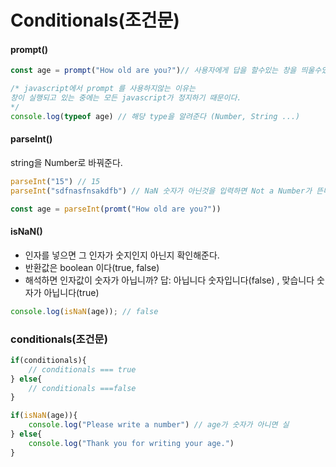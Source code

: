 # Conditionals\(조건문\)

#### prompt\(\)

```javascript
const age = prompt("How old are you?")// 사용자에게 답을 할수있는 창을 띄울수있다.

/* javascript에서 prompt 를 사용하지않는 이유는 
창이 실행되고 있는 중에는 모든 javascript가 정지하기 때문이다. 
*/
console.log(typeof age) // 해당 type을 알려준다 (Number, String ...)
```

#### parseInt\(\)

string을 Number로 바꿔준다.

```javascript
parseInt("15") // 15 
parseInt("sdfnasfnsakdfb") // NaN 숫자가 아닌것을 입력하면 Not a Number가 뜬다.
```

```javascript
const age = parseInt(promt("How old are you?"))
```

#### isNaN\(\)

* 인자를 넣으면 그 인자가 숫지인지 아닌지 확인해준다.
* 반환값은 boolean 이다\(true, false\)
* 해석하면 인자값이 숫자가 아닙니까? 답: 아닙니다 숫자입니다\(false\) , 맞습니다 숫자가 아닙니다\(true\)

```javascript
console.log(isNaN(age)); // false 
```

### conditionals\(조건문\)

```javascript
if(conditionals){
    // conditionals === true
} else{
    // conditionals ===false
}
```

```javascript
if(isNaN(age)){
    console.log("Please write a number") // age가 숫자가 아니면 실
} else{
    console.log("Thank you for writing your age.")
}
```

